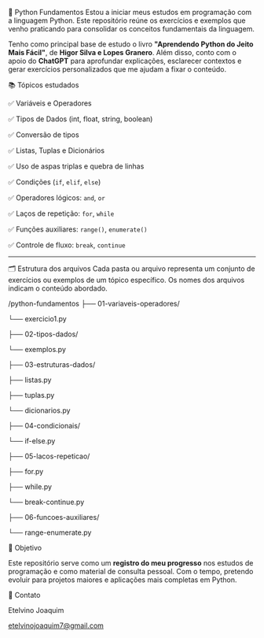 🐍 Python Fundamentos
Estou a iniciar meus estudos em programação com a linguagem Python.
Este repositório reúne os exercícios e exemplos que venho praticando para consolidar os conceitos fundamentais da linguagem.

Tenho como principal base de estudo o livro **"Aprendendo Python do Jeito Mais Fácil"**, de **Higor Silva e Lopes Granero**.
Além disso, conto com o apoio do **ChatGPT** para aprofundar explicações, esclarecer contextos e gerar exercícios personalizados que me ajudam a fixar o conteúdo.

📚 Tópicos estudados

✅ Variáveis e Operadores

✅ Tipos de Dados (int, float, string, boolean)

✅ Conversão de tipos

✅ Listas, Tuplas e Dicionários

✅ Uso de aspas triplas e quebra de linhas

✅ Condições (`if`, `elif`, `else`)

✅ Operadores lógicos: `and`, `or`

✅ Laços de repetição: `for`, `while`

✅ Funções auxiliares: `range()`, `enumerate()`

✅ Controle de fluxo: `break`, `continue`

---

🗂 Estrutura dos arquivos
Cada pasta ou arquivo representa um conjunto de exercícios ou exemplos de um tópico específico.
Os nomes dos arquivos indicam o conteúdo abordado.


/python-fundamentos
├── 01-variaveis-operadores/

   └── exercicio1.py


├── 02-tipos-dados/

└── exemplos.py


├── 03-estruturas-dados/
   
   ├── listas.py

  ├── tuplas.py
   
  └── dicionarios.py


├── 04-condicionais/
   
└── if-else.py


├── 05-lacos-repeticao/
   
   ├── for.py
   
   ├── while.py
   
   └── break-continue.py


├── 06-funcoes-auxiliares/

└── range-enumerate.py



🚀 Objetivo

Este repositório serve como um **registro do meu progresso** nos estudos de programação e como material de consulta pessoal.
Com o tempo, pretendo evoluir para projetos maiores e aplicações mais completas em Python.


📧 Contato

Etelvino Joaquim

etelvinojoaquim7@gmail.com

